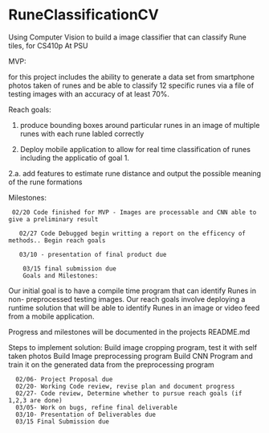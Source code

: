 # RuneClassificationCV
Using Computer Vision to build a image classifier that can classify Rune tiles, for CS410p At PSU

MVP:

for this project includes the ability to generate a data set from smartphone photos taken of runes and be able to classify 12 specific runes via a file of testing images with an accuracy of at least 70%.

Reach goals:
  1. produce bounding boxes around particular runes in an image of multiple runes with each rune labled correctly
  
  2. Deploy mobile application to allow for real time classification of runes including the applicatio of goal 1.
  
  2.a. add features to estimate rune distance and output the possible meaning of the rune formations
  

Milestones:
     
     02/20 Code finished for MVP - Images are processable and CNN able to give a preliminary result 
       
       02/27 Code Debugged begin writting a report on the efficency of methods.. Begin reach goals
       
       03/10 - presentation of final product due 
        
        03/15 final submission due
        Goals and Milestones: 


Our initial goal is to have a compile time program that can identify Runes in non- preprocessed testing images. Our reach goals involve deploying a runtime solution that will be able to identify Runes in an image or video feed from a mobile application. 

Progress and milestones will be documented in the projects README.md

Steps to implement solution:
Build image cropping program, test it with self taken photos
Build Image preprocessing program
Build CNN Program and train it on the generated data from the preprocessing program

      02/06- Project Proposal due
      02/20- Working Code review, revise plan and document progress
      02/27- Code review, Determine whether to pursue reach goals (if  1,2,3 are done)
      03/05- Work on bugs, refine final deliverable
      03/10- Presentation of Deliverables due
      03/15 Final Submission due

        
